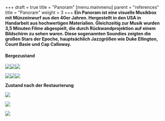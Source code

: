+++
draft = true
title = "Panoram"
[menu.mainmenu]
parent = "references"
title = "Panoram"
weight = 3
+++
**Ein Panoram ist eine visuelle Musikbox mit Münzeinwurf aus den 40er Jahren. Hergestellt in den USA in Handarbeit aus hochwertigen Materialien. Gleichzeitig zur Musik wurden 3,5 Minuten Filme abgespielt, die durch Rückwandprojektion auf einem Bildschirm zu sehen waren. Diese sogenannten Soundies zeigten die großen Stars der Epoche, hauptsächlich Jazzgrößen wie Duke Ellington, Count Basie und Cap Calloway.**

#### **Bergezustand**

![](/img/CIMG0010.jpg)![](/img/CIMG0013.jpg)![](/img/CIMG0007.jpg)

![](/img/CIMG0008.jpg)![](/img/CIMG0012.jpg)![](/img/CIMG0025.jpg)

**Zustand nach der Restaurierung**

![](/img/P1050003.jpg)

![](/img/P1050004.jpg)

![](/img/P1050005.jpg)